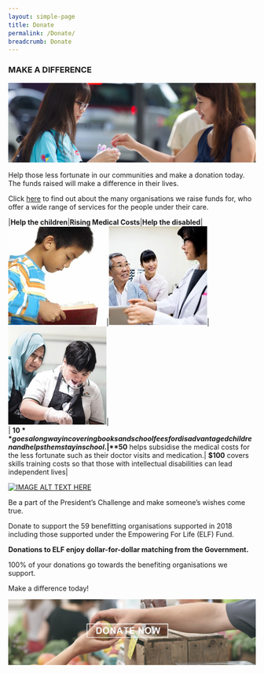 ```yaml
---
layout: simple-page
title: Donate
permalink: /Donate/
breadcrumb: Donate
---
```


### MAKE A DIFFERENCE

![Donate Banner](/images/Donate-banner_1.jpg "Donate Banner")

Help those less fortunate in our communities and make a donation today. The funds raised will make a difference in their lives.

Click [here](https://www.pc.org.sg) to find out about the many organisations we raise funds for, who offer a wide range of services for the people under their care.


|**Help the children**|**Rising Medical Costs**|**Help the disabled**|
![Donate Story 1](/images/Donate-Story1.jpg "Donate Story 1")|![Donate Story 2](/images/person-seeing-doctor.jpg "Donate Story 2")|![Donate Story 3](/images/Donate-Story3.jpg "Donate Story 3")|  
| **$10** goes a long way in covering books and school fees for disadvantaged children and helps them stay in school.|**$50** helps subsidise the medical costs for the less fortunate such as their doctor visits and medication.| **$100** covers skills training costs so that those with intellectual disabilities can lead independent lives|

<!--
|**Help the children**|| 
![Donate Story 1](/images/Donate-Story1.jpg "Donate Story 1") | **$10** goes a long way in covering books and school fees for disadvantaged children and helps them stay in school.|

|**Rising Medical Costs**||
|![alt text](/images/person-seeing-doctor.jpg "Logo Title Text 2") | **$50** helps subsidise the medical costs for the less fortunate such as their doctor visits and medication.| 

|**Help the disabled**||
|![Donate Story 3](/images/Donate-Story3.jpg "Donate Story 3") | **$100** covers skills training costs so that those with intellectual disabilities can lead independent lives|
-->

[![IMAGE ALT TEXT HERE](https://img.youtube.com/vi/70OmQh3ENLU/0.jpg)](https://www.youtube.com/watch?v=70OmQh3ENLU)


Be a part of the President’s Challenge and make someone’s wishes come true.

Donate to support the 59 benefitting organisations supported in 2018 including those supported under the Empowering For Life (ELF) Fund. 

**Donations to ELF enjoy dollar-for-dollar matching from the Government.**

100% of your donations go towards the benefiting organisations we support. 

Make a difference today!

[![Donate Now](/images/beneficiary1.jpg "Donate Now")](https://www.giving.sg/president-s-challenge)

